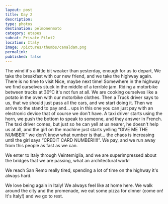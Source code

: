 ```yaml
---
layout: post
title: Day 2
description: 
type: photos
destination: pelmonenmoto
category: etapes
subcat: Private Pilot2
location: Italy
image: /pictures/thumbs/canaldam.png
permalink: 
published: false
---
```


The wind it's a little bit weaker than yesterday, enough for us to depart, We take the breakfast with our new friend, and we take the highway again. There is no time to visit Nice, maybe next time! Somewhere in the highway we find ourselves stuck in the middle of a terrible jam. Riding a motorbike between trucks at 30ºC it's not fun at all. We are cooking ourselves like a potato in the oven with our motorbike clothes. Then a Truck driver says to us, that we should just pass all the cars, and we start doing it. Then we arrive to the stand to pay and... ups in this one you can just pay with an electronic device that of course we don't have. A taxi driver starts using the horn, we push the bottom to speak to someone, and they answer in French. The taxi driver comes, but just so he can yell at us nearer, he doesn't help us at all, and the girl on the machine just starts yelling “GIVE ME THE NUMBER!” we don't know what number is that... the chaos is increasing until the girl says “CREDIT CARD NUMBER!!!!”. We pay, and we run away from this people as fast as we can.

We enter to Italy through Veintemiglia, and we are superimpressed about the bridges that we are passing, what an architectural work! 

We reach San Remo really tired, spending a lot of time on the highway it's always hard.

We love being again in Italy! We always feel like at home here. We walk around the city and the promenade, we eat some pizza for dinner (come on! It's Italy!) and we go to rest.

<p><a
href="https://lh3.googleusercontent.com/IoSnePDR4fAz7gBxChbgnnPnLaFadxPyHOK6xCtYkmlk27UY0bvituQCdSQWVHuhRsNZyBV0Yyh754M22ItFFub1oegT4jGRUFaeDYVVha0oEK6mOyHsYch-BvxrlG2IHCfZMLroVNVPZhBRYz_Jb53E1qy1XtrkXFuqMR9pzNFQp1sa-4GcdfuX9TDaUezHUnXke1zas7hJjDQ4LsiDdiIK92qtBAtwzVTu9k2IUWsIm6O-zKfmtkvrFWskqyesVYjFR0cJoXt08Gwg_yKYgAOqTiajcyn2YvVytL_TqRPHe6CT-cM075Tvxxg07bTHdLohBp2K-L7fuixWFKfTJsP1fQ_S8dGgQMD7r4rVzqJIsxy074MRAJ5pjS_9JpNt_03gBlcx51NJUy-IKfgIeR6GM5x2qcAx-QLbmG2mt4KfC8CTNhwoL9Jv-eEikEePsoF2nwFKhH1N4bC0zPXTSbXps-KAHLK41iqKrPTGUGVw3Ok1G4QUl7H0VrakPdZMgwTC767qKt5avX22Pg14gBWrURswdvdM0uPw-4cWIOIsJ_lf7eUONQTD5A4Bi4iGCBGhqVqH8Q96ICWLyCbGJzRpvYhuYL9XN52iGbHe=w883-h662-no"> 
<img src="https://lh3.googleusercontent.com/IoSnePDR4fAz7gBxChbgnnPnLaFadxPyHOK6xCtYkmlk27UY0bvituQCdSQWVHuhRsNZyBV0Yyh754M22ItFFub1oegT4jGRUFaeDYVVha0oEK6mOyHsYch-BvxrlG2IHCfZMLroVNVPZhBRYz_Jb53E1qy1XtrkXFuqMR9pzNFQp1sa-4GcdfuX9TDaUezHUnXke1zas7hJjDQ4LsiDdiIK92qtBAtwzVTu9k2IUWsIm6O-zKfmtkvrFWskqyesVYjFR0cJoXt08Gwg_yKYgAOqTiajcyn2YvVytL_TqRPHe6CT-cM075Tvxxg07bTHdLohBp2K-L7fuixWFKfTJsP1fQ_S8dGgQMD7r4rVzqJIsxy074MRAJ5pjS_9JpNt_03gBlcx51NJUy-IKfgIeR6GM5x2qcAx-QLbmG2mt4KfC8CTNhwoL9Jv-eEikEePsoF2nwFKhH1N4bC0zPXTSbXps-KAHLK41iqKrPTGUGVw3Ok1G4QUl7H0VrakPdZMgwTC767qKt5avX22Pg14gBWrURswdvdM0uPw-4cWIOIsJ_lf7eUONQTD5A4Bi4iGCBGhqVqH8Q96ICWLyCbGJzRpvYhuYL9XN52iGbHe=w883-h662-no" alt=""></a></p>

<p><a
href="https://lh3.googleusercontent.com/Y7wu0spZfwnY1YpWOyWCM0xM9EIeUwCVTYmcN1_KokDiEM-mjdFLbGimDmLasl5nVLiXkqTWyHZ-euPrjdlzR_QVKvaOlSbDpIlE1WRMIbcPwyqFQjv3aOJZnn8akkSV6_cXrnzm2rXngNd6aoEZG8EScxk3ERNG1lb_C-2VXY-Pg2K9lmwJgdIIcBj2eyjzoWjnUE_s9pE5rtHGkP-j1KBtxIHJps0zGqx10Sezx_k1HFbumFogvnpbumeyj09VoysLxqE9sQiGOnwzglNKDDcuYbbvsx-MaUcTYzV0rFvXTwcN8R0XG96ukiz-TuCfp1a5b4d5BxqlWawJr5nb9S2KXeBu4aqK6Bo1GccNmJPTTMboeqWW-FOtpDbFKabpppFrjW9fDKIByEgk3hsW8R8HfkUp7DfmnYNg-DvBLmVQS7_L9rn0--1Qq6MJtGEmcCXJCGrIg4OjD5RPZbRhaxyAhCYMpzkL7MmIzV6LFpH0p8lT3pC7rgRli9hONZ2JJG-DsZa-FUDS2EexliAqFLinJPXYAMRboxah2m-SYBIa3SLemTxsRyozLkgvbev5qshD2ADNX9E4cDnNFg-io_RDhABEXqkt_Aqt79u-=w497-h662-no"> 
<img src="https://lh3.googleusercontent.com/Y7wu0spZfwnY1YpWOyWCM0xM9EIeUwCVTYmcN1_KokDiEM-mjdFLbGimDmLasl5nVLiXkqTWyHZ-euPrjdlzR_QVKvaOlSbDpIlE1WRMIbcPwyqFQjv3aOJZnn8akkSV6_cXrnzm2rXngNd6aoEZG8EScxk3ERNG1lb_C-2VXY-Pg2K9lmwJgdIIcBj2eyjzoWjnUE_s9pE5rtHGkP-j1KBtxIHJps0zGqx10Sezx_k1HFbumFogvnpbumeyj09VoysLxqE9sQiGOnwzglNKDDcuYbbvsx-MaUcTYzV0rFvXTwcN8R0XG96ukiz-TuCfp1a5b4d5BxqlWawJr5nb9S2KXeBu4aqK6Bo1GccNmJPTTMboeqWW-FOtpDbFKabpppFrjW9fDKIByEgk3hsW8R8HfkUp7DfmnYNg-DvBLmVQS7_L9rn0--1Qq6MJtGEmcCXJCGrIg4OjD5RPZbRhaxyAhCYMpzkL7MmIzV6LFpH0p8lT3pC7rgRli9hONZ2JJG-DsZa-FUDS2EexliAqFLinJPXYAMRboxah2m-SYBIa3SLemTxsRyozLkgvbev5qshD2ADNX9E4cDnNFg-io_RDhABEXqkt_Aqt79u-=w497-h662-no" alt=""></a></p>
